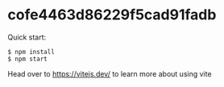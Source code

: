 # cofe4463d86229f5cad91fadb

Quick start:

```
$ npm install
$ npm start
```

Head over to https://vitejs.dev/ to learn more about using vite
